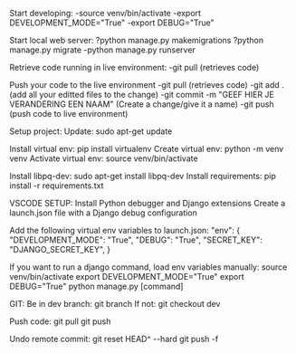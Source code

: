 Start developing:
-source venv/bin/activate
-export DEVELOPMENT_MODE="True"
-export DEBUG="True"

Start local web server: 
?python manage.py makemigrations
?python manage.py migrate
-python manage.py runserver

Retrieve code running in live environment:
-git pull (retrieves code)

Push your code to the live environment
-git pull (retrieves code)
-git add . (add all your editted files to the change)
-git commit -m "GEEF HIER JE VERANDERING EEN NAAM" (Create a change/give it a name)
-git push (push code to live environment)









Setup project:
Update:                 sudo apt-get update

Install virtual env:    pip install virtualenv
Create virtual env:     python -m venv venv
Activate virtual env:   source venv/bin/activate

Install libpq-dev:      sudo apt-get install libpq-dev
Install requirements:   pip install -r requirements.txt



VSCODE SETUP:
Install Python debugger and Django extensions
Create a launch.json file with a Django debug configuration

Add the following virtual env variables to launch.json:
"env": {
            "DEVELOPMENT_MODE": "True",
            "DEBUG": "True",
            "SECRET_KEY": "DJANGO_SECRET_KEY",
        }



If you want to run a django command, load env variables manually:
source venv/bin/activate
export DEVELOPMENT_MODE="True"
export DEBUG="True"
python manage.py [command]



GIT:
Be in dev branch:   git branch
    If not:         git checkout dev        

Push code:          git pull
                    git push      

Undo remote commit: git reset HEAD^ --hard
                    git push -f